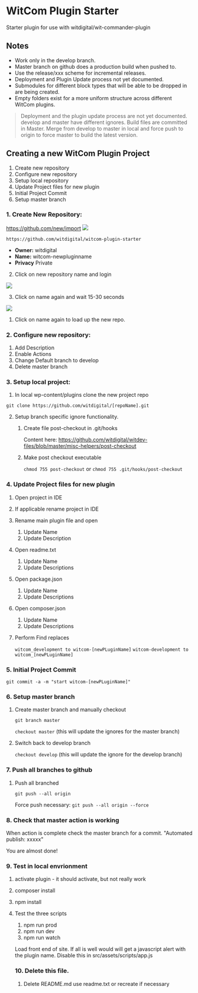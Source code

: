# WitCom Plugin Starter

Starter plugin for use with witdigital/wit-commander-plugin

## Notes

*  Work only in the develop branch.
*  Master branch on github does a production build when pushed to.
*  Use the release/xxx scheme for incremental releases.
*  Deployment and Plugin Update process not yet documented.<!--todo add deployment and plugin update docs-->
*  Submodules for different block types that will be able to be dropped in are being created.
*  Empty folders exist for a more uniform structure across different WitCom plugins.

>   Deployment and the plugin update process are not yet documented.<!--todo add deployment and plugin update docs-->
  develop and master have different ignores. Build files are committed in Master. Merge from develop to master in local and force push to origin to force master to build the latest version.


## Creating a new WitCom Plugin Project
1. Create new repository
2. Configure new repository
3. Setup local repository
4. Update Project files for new plugin
5. Initial Project Commit
6. Setup master branch



### 1. Create New Repository:

https://github.com/new/import
![](https://i.imgur.com/e9sHg99.jpg)

```https://github.com/witdigital/witcom-plugin-starter```

* **Owner:** witdigital
* **Name:** witcom-newpluginname
* **Privacy** Private


2. Click on new repository name and login

 ![](https://i.imgur.com/IlE1zcI.jpg)


3. Click on name again and wait 15-30 seconds

 ![](https://i.imgur.com/dfwPA1T.jpg)

1. Click on name again to load up the new repo.

### 2. Configure new repository:

1. Add Description
2. Enable Actions
3. Change Default branch to develop
4. Delete master branch

### 3. Setup local project:

1. In local wp-content/plugins clone the new project repo

```git clone https://github.com/witdigital/[repoName].git```

2. Setup branch specific ignore functionality.
    1. Create file post-checkout in .git/hooks

        Content here: https://github.com/witdigital/witdev-files/blob/master/misc-helpers/post-checkout

    2. Make post checkout executable

        ```chmod 755 post-checkout``` or ```chmod 755 .git/hooks/post-checkout```

### 4. Update Project files for new plugin

1. Open project in IDE
2. If applicable rename project in IDE
3. Rename main plugin file and open
    1. Update Name
    2. Update Description
4. Open readme.txt
    1. Update Name
    2. Update Descriptions
5. Open package.json
    1. Update Name
    2. Update Descriptions
6. Open composer.json
    1. Update Name
    2. Update Descriptions
7. Perform Find replaces

    ```witcom_development to witcom-[newPLuginName]```
    ```witcom-development to witcom_[newPLuginName]```

### 5. Initial Project Commit

    git commit -a -m "start witcom-[newPLuginName]"

### 6. Setup master branch

1. Create master branch and manually checkout

   ```git branch master```

    ```checkout master``` (this will update the ignores for the master branch)

2. Switch back to develop branch

    ```checkout develop``` (this will update the ignore for the develop branch)

### 7. Push all branches to github

1. Push all branched

    ```git push --all origin```

    Force push necessary: ```git push --all origin --force ```


### 8. Check that master action is working

When action is complete check the master branch for a commit. "Automated publish: xxxxx"

You are almost done!


### 9. Test in local envrionment


1. activate plugin - it should activate, but not really work
2. composer install
3. npm install
4. Test the three scripts
    1. npm run prod
    2. npm run dev
    3. npm run watch

    Load front end of site. If all is well would will get a javascript alert with the plugin name. Disable this in src/assets/scripts/app.js

    ### 10. Delete this file.
    1. Delete README.md use readme.txt or recreate if necessary



